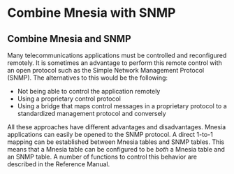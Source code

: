 <!--
%CopyrightBegin%

Copyright Ericsson AB 2023-2024. All Rights Reserved.

Licensed under the Apache License, Version 2.0 (the "License");
you may not use this file except in compliance with the License.
You may obtain a copy of the License at

    http://www.apache.org/licenses/LICENSE-2.0

Unless required by applicable law or agreed to in writing, software
distributed under the License is distributed on an "AS IS" BASIS,
WITHOUT WARRANTIES OR CONDITIONS OF ANY KIND, either express or implied.
See the License for the specific language governing permissions and
limitations under the License.

%CopyrightEnd%
-->
# Combine Mnesia with SNMP

## Combine Mnesia and SNMP

Many telecommunications applications must be controlled and reconfigured
remotely. It is sometimes an advantage to perform this remote control with an
open protocol such as the Simple Network Management Protocol (SNMP). The
alternatives to this would be the following:

- Not being able to control the application remotely
- Using a proprietary control protocol
- Using a bridge that maps control messages in a proprietary protocol to a
  standardized management protocol and conversely

All these approaches have different advantages and disadvantages. Mnesia
applications can easily be opened to the SNMP protocol. A direct 1-to-1 mapping
can be established between Mnesia tables and SNMP tables. This means that a
Mnesia table can be configured to be _both_ a Mnesia table and an SNMP table. A
number of functions to control this behavior are described in the Reference
Manual.
